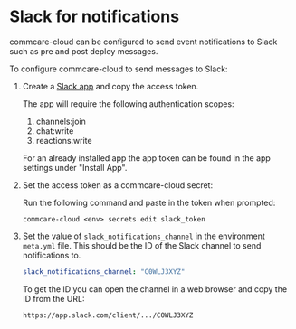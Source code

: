 # Slack for notifications

commcare-cloud can be configured to send event notifications to Slack such as
pre and post deploy messages.

To configure commcare-cloud to send messages to Slack:

1. Create a [Slack app](https://api.slack.com/authentication/basics) and copy the
access token.

   The app  will require the following authentication scopes:

   1. channels:join
   2. chat:write
   3. reactions:write

   For an already installed app the app token can be found in the app settings under "Install App".

2. Set the access token as a commcare-cloud secret:

    Run the following command and paste in the token when prompted:
    ```shell
    commcare-cloud <env> secrets edit slack_token
    ```
3. Set the value of `slack_notifications_channel` in the environment `meta.yml` file. This
should be the ID of the Slack channel to send notifications to.

    ```yml
    slack_notifications_channel: "C0WLJ3XYZ"
    ```

   To get the ID you can open the channel in a web browser and copy the ID from the URL:

   ```
   https://app.slack.com/client/.../C0WLJ3XYZ
   ```
